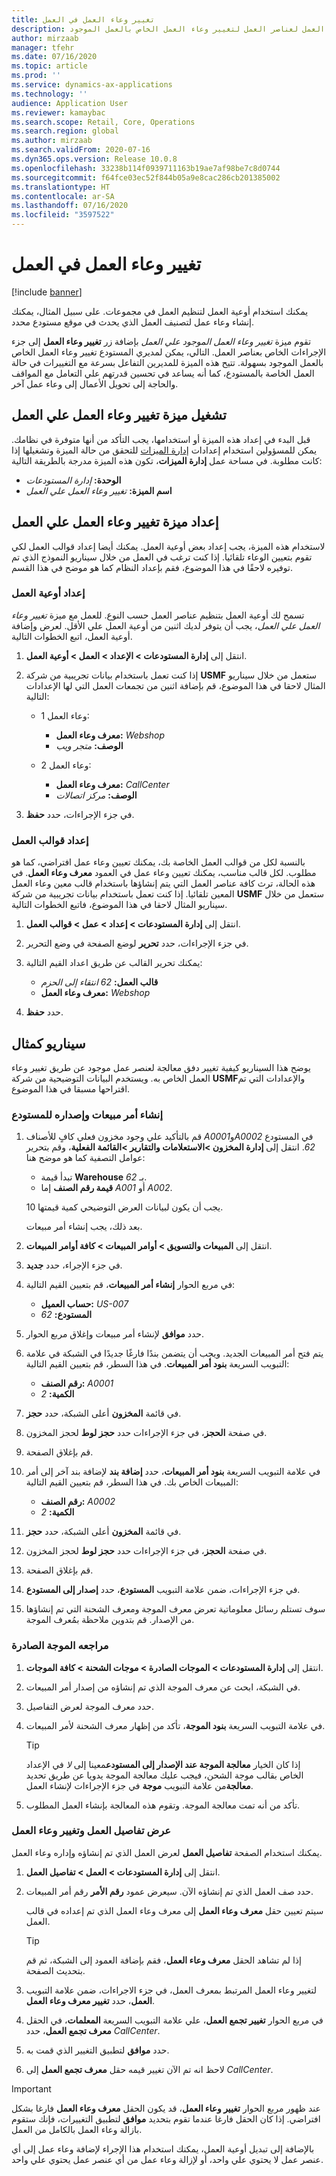 ```yaml
---
title: تغيير وعاء العمل في العمل
description: يشرح هذا الموضوع كيفية استخدام زر تغيير وعاء العمل لعناصر العمل لتغيير وعاء العمل الخاص بالعمل الموجود.
author: mirzaab
manager: tfehr
ms.date: 07/16/2020
ms.topic: article
ms.prod: ''
ms.service: dynamics-ax-applications
ms.technology: ''
audience: Application User
ms.reviewer: kamaybac
ms.search.scope: Retail, Core, Operations
ms.search.region: global
ms.author: mirzaab
ms.search.validFrom: 2020-07-16
ms.dyn365.ops.version: Release 10.0.8
ms.openlocfilehash: 33238b114f0939711163b19ae7af98be7c8d0744
ms.sourcegitcommit: f64fce03ec52f844b05a9e8cac286cb201385002
ms.translationtype: HT
ms.contentlocale: ar-SA
ms.lasthandoff: 07/16/2020
ms.locfileid: "3597522"
---
```

# <a name="change-work-pool-on-work"></a>تغيير وعاء العمل في العمل

[!include [banner](../includes/banner.md)]

يمكنك استخدام أوعية العمل لتنظيم العمل في مجموعات. على سبيل المثال، يمكنك إنشاء وعاء عمل لتصنيف العمل الذي يحدث في موقع مستودع محدد.

تقوم ميزة *تغيير وعاء العمل الموجود علي العمل* بإضافة زر **تغيير وعاء العمل** إلى جزء الإجراءات الخاص بعناصر العمل. التالي، يمكن لمديري المستودع تغيير وعاء العمل الخاص بالعمل الموجود بسهولة. تتيح هذه الميزة للمديرين التفاعل بسرعة مع التغييرات في حالة العمل الخاصة بالمستودع، كما أنه يساعد في تحسين قدرتهم علي التعامل مع المواقف والحاجة إلى تحويل الأعمال إلى وعاء عمل آخر.

## <a name="turn-on-the-change-work-pool-on-work-feature"></a>تشغيل ميزة تغيير وعاء العمل علي العمل

قبل البدء في إعداد هذه الميزة أو استخدامها، يجب التأكد من أنها متوفرة في نظامك. يمكن للمسؤولين استخدام إعدادات [إدارة الميزات](../../fin-ops-core/fin-ops/get-started/feature-management/feature-management-overview.md) للتحقق من حالة الميزة وتشغيلها إذا كانت مطلوبة. في مساحة عمل **إدارة الميزات**، تكون هذه الميزة مدرجة بالطريقة التالية:

- **الوحدة:** *إدارة المستودعات*
- **اسم الميزة:** *تغيير وعاء العمل علي العمل*

## <a name="set-up-the-change-work-pool-on-work-feature"></a>إعداد ميزة تغيير وعاء العمل علي العمل

لاستخدام هذه الميزة، يجب إعداد بعض أوعية العمل. يمكنك أيضا إعداد قوالب العمل لكي تقوم بتعيين الوعاء تلقائيا. إذا كنت ترغب في العمل من خلال سيناريو النموذج الذي تم توفيره لاحقًا في هذا الموضوع، فقم بإعداد النظام كما هو موضح في هذا القسم.

### <a name="set-up-work-pools"></a>إعداد أوعية العمل

تسمح لك أوعية العمل بتنظيم عناصر العمل حسب النوع. للعمل مع ميزة *تغيير وعاء العمل علي العمل*، يجب أن يتوفر لديك اثنين من أوعية العمل علي الأقل. لعرض وإضافة أوعية العمل، اتبع الخطوات التالية.

1. انتقل إلى **إدارة المستودعات \> الإعداد \> العمل \> أوعية العمل**.
1. إذا كنت تعمل باستخدام بيانات تجريبية من شركة **USMF** ستعمل من خلال سيناريو المثال لاحقا في هذا الموضوع، قم بإضافة اثنين من تجمعات العمل التي لها الإعدادات التالية:

    - وعاء العمل 1:

        - **معرف وعاء العمل:** *Webshop*
        - **الوصف:** *متجر ويب*

    - وعاء العمل 2:

        - **معرف وعاء العمل:** *CallCenter*
        - **الوصف:** *مركز اتصالات*

1. في جزء الإجراءات، حدد **حفظ**.

### <a name="set-up-work-templates"></a>إعداد قوالب العمل

بالنسبة لكل من قوالب العمل الخاصة بك، يمكنك تعيين وعاء عمل افتراضي، كما هو مطلوب. لكل قالب مناسب، يمكنك تعيين وعاء عمل في العمود **معرف وعاء العمل**. في هذه الحالة، ترث كافة عناصر العمل التي يتم إنشاؤها باستخدام قالب معين وعاء العمل المعين تلقائيا. إذا كنت تعمل باستخدام بيانات تجريبية من شركة **USMF** ستعمل من خلال سيناريو المثال لاحقا في هذا الموضوع، فاتبع الخطوات التالية.

1. انتقل إلى **إدارة المستودعات \> إعداد \> عمل \> قوالب العمل**.
1. في جزء الإجراءات، حدد **تحرير** لوضع الصفحة في وضع التحرير.
1. يمكنك تحرير القالب عن طريق اعداد القيم التالية:

    - **قالب العمل:** *62 انتقاء إلى الحزم*
    - **معرف وعاء العمل:** *Webshop*

1. حدد **حفظ**.

## <a name="example-scenario"></a>سيناريو كمثال

يوضح هذا السيناريو كيفية تغيير دفق معالجة لعنصر عمل موجود عن طريق تغيير وعاء العمل الخاص به. ويستخدم البيانات التوضيحية من شركة **USMF**والإعدادات التي تم اقتراحها مسبقا في هذا الموضوع.

### <a name="create-a-sales-order-and-release-it-to-the-warehouse"></a>إنشاء أمر مبيعات وإصداره للمستودع

1. قم بالتأكيد علي وجود مخزون فعلي كافٍ للأصناف *A0001*و*A0002* في المستودع *62*. انتقل إلى **إدارة المخزون \>الاستعلامات والتقارير \>القائمة الفعلية**، وقم بتحرير عوامل التصفية كما هو موضح هنا:

    - تبدأ قيمة **Warehouse** بـ *62*.
    - **قيمة رقم الصنف** إما *A001* أو *A002*.

    يجب أن يكون لبيانات العرض التوضيحي كمية قيمتها 10.

    بعد ذلك، يجب إنشاء أمر مبيعات.

1. انتقل إلى **المبيعات والتسويق \> أوامر المبيعات \> كافة أوامر المبيعات‬**.
1. في جزء الإجراء، حدد **جديد**.
1. في مربع الحوار **إنشاء أمر المبيعات**، قم بتعيين القيم التالية:

    - **حساب العميل:** *US-007*
    - **المستودع:** *62*

1. حدد **موافق** لإنشاء أمر مبيعات وإغلاق مربع الحوار.
1. يتم فتح أمر المبيعات الجديد. ويجب أن يتضمن بندًا فارغًا جديدًا في الشبكة في علامة التبويب السريعة **بنود أمر المبيعات**. في هذا السطر، قم بتعيين القيم التالية:

    - **رقم الصنف:** *A0001*
    - **الكمية:** *2*

1. في قائمة **المخزون** أعلى الشبكة، حدد **حجز**.
1. في صفحة **الحجز**، في جزء الإجراءات حدد **حجز لوط** لحجز المخزون.
1. قم بإغلاق الصفحة.
1. في علامة التبويب السريعة **بنود أمر المبيعات**، حدد **إضافة بند** لإضافة بند آخر إلى أمر المبيعات الخاص بك. في هذا السطر، قم بتعيين القيم التالية:

    - **رقم الصنف:** *A0002*
    - **الكمية:** *2*

1. في قائمة **المخزون** أعلى الشبكة، حدد **حجز**.
1. في صفحة **الحجز**، في جزء الإجراءات حدد **حجز لوط** لحجز المخزون.
1. قم بإغلاق الصفحة.
1. في جزء الإجراءات، ضمن علامة التبويب **المستودع**، حدد **إصدار إلى المستودع‬**.
1. سوف تستلم رسائل معلوماتية تعرض معرف الموجة ومعرف الشحنة التي تم إنشاؤها من الإصدار. قم بتدوين ملاحظة بمُعرف الموجة.

### <a name="review-the-outbound-wave"></a>مراجعه الموجة الصادرة

1. انتقل إلى **إدارة المستودعات \> الموجات الصادرة‬ \> موجات الشحنة‬ \> كافة الموجات‬**.
1. في الشبكة، ابحث عن معرف الموجة الذي تم إنشاؤه من إصدار أمر المبيعات.
1. حدد معرف الموجة لعرض التفاصيل.
1. في علامة التبويب السريعة **بنود الموجة**، تأكد من إظهار معرف الشحنة لأمر المبيعات.

    > [!TIP]
    > إذا كان الخيار **معالجة الموجة عند الإصدار إلى المستودع**معينا إلى *لا* في الإعداد الخاص بقالب موجة الشحن، فيجب عليك معالجة الموجة يدويا عن طريق تحديد **معالجة**من علامة التبويب **موجة** في جزء الإجراءات لإنشاء العمل.

1. تأكد من أنه تمت معالجة الموجة. وتقوم هذه المعالجة بإنشاء العمل المطلوب.

### <a name="view-work-details-and-change-the-work-pool"></a>عرض تفاصيل العمل وتغيير وعاء العمل

يمكنك استخدام الصفحة **تفاصيل العمل** لعرض العمل الذي تم إنشاؤه وإداره وعاء العمل.

1. انتقل إلى **إدارة المستودعات \> العمل \> تفاصيل العمل**.
1. حدد صف العمل الذي تم إنشاؤه الآن. سيعرض عمود **رقم الأمر** رقم أمر المبيعات.

    سيتم تعيين حقل **معرف وعاء العمل** إلى معرف وعاء العمل الذي تم إعداده في قالب العمل.

    > [!TIP]
    > إذا لم تشاهد الحقل **معرف وعاء العمل**، فقم بإضافة العمود إلى الشبكة، ثم قم بتحديث الصفحة.

1. لتغيير وعاء العمل المرتبط بمعرف العمل، في جزء الاجراءات، ضمن علامة التبويب **العمل**، حدد **تغيير معرف وعاء العمل**.
1. في مربع الحوار **تغيير تجمع العمل**، علي علامة التبويب السريعة **المعلمات**، في الحقل **معرف تجمع العمل**، حدد *CallCenter*.
1. حدد **موافق** لتطبيق التغيير الذي قمت به.
1. لاحظ انه تم الآن تغيير قيمه حقل **معرف تجمع العمل** إلى *CallCenter*.

> [!IMPORTANT]
> عند ظهور مربع الحوار **تغيير وعاء العمل**، قد يكون الحقل **معرف وعاء العمل** فارغا بشكل افتراضي. إذا كان الحقل فارغا عندما تقوم بتحديد **موافق** لتطبيق التغييرات، فإنك ستقوم بازالة وعاء العمل بالكامل من العمل.
>
> بالإضافة إلى تبديل أوعية العمل، يمكنك استخدام هذا الإجراء لإضافة وعاء عمل إلى أي عنصر عمل لا يحتوي علي واحد، أو لإزالة وعاء عمل من أي عنصر عمل يحتوي علي واحد.
